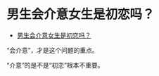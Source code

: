 # 男生会介意女生是初恋吗？

- [男生会介意女生是初恋吗？](https://www.zhihu.com/question/308339974/answer/1808913703)


“会介意”，才是这个问题的重点。

“介意”的是不是“初恋”根本不重要。